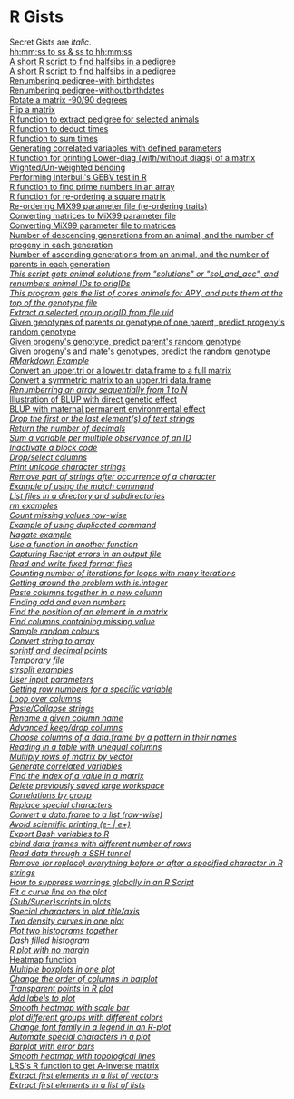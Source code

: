 # R Gists  
Secret Gists are *italic*.  
[hh:mm:ss to ss & ss to hh:mm:ss](https://gist.github.com/nilforooshan/69a8a2378fcf96922e06fa808b37c753 "time2sec_sec2time.md")  
[A short R script to find halfsibs in a pedigree](https://gist.github.com/nilforooshan/8c3232ac6cc487a73bd5c2c02518ba79 "halfsibs.R")  
[A short R script to find halfsibs in a pedigree](https://gist.github.com/nilforooshan/86e69ddb08fc3a0a757a99a5c0724663 "fullsibs.R")  
[Renumbering pedigree-with birthdates](https://gist.github.com/nilforooshan/a2cb37d6204ec7f936bc27ae73b9dcce "pedrenum_birthdate.md")  
[Renumbering pedigree-withoutbirthdates](https://gist.github.com/nilforooshan/ac23e5db70fa8784dc29990c760c7a67 "pedrenum.md")  
[Rotate a matrix -90/90 degrees](https://gist.github.com/nilforooshan/4f589e369bc251ed782ca2cb67100318 "mrotate.md")  
[Flip a matrix](https://gist.github.com/nilforooshan/f07cb0cb8cee43897b32a2e79167ae2d "mflip.md")  
[R function to extract pedigree for selected animals](https://gist.github.com/nilforooshan/3fe365c4f17a8b25e466dc3003442a59 "ExtractPed.md")  
[R function to deduct times](https://gist.github.com/nilforooshan/ab1c5c26164f4fb072a80e100864e79d "deducttimes.md")  
[R function to sum times](https://gist.github.com/nilforooshan/606380965a241ba1fae268b9622e8bdb "sumtimes.md")  
[Generating correlated variables with defined parameters](https://gist.github.com/nilforooshan/f65999aa3831c1cde4b3f879858b0b82 "correlated_variables.md")  
[R function for printing Lower-diag (with/without diags) of a matrix](https://gist.github.com/nilforooshan/5bcc32de298296b59ecbe9b6acae017f "print_lower_diag.md")  
[Wighted/Un-weighted bending](https://gist.github.com/nilforooshan/fc482719c0d67e4fadcba469ea665352 "mbending.R")  
[Performing Interbull's GEBV test in R](https://gist.github.com/nilforooshan/0b8f32fedb8fb083d0872fc000294625 "gebvtest.R")  
[R function to find prime numbers in an array](https://gist.github.com/nilforooshan/8be3c036ada3f54315572e6dc160048e "primes.md")  
[R function for re-ordering a square matrix](https://gist.github.com/nilforooshan/e63cd36dccd14ea920f4a8c4d2bd3d49 "SQmatrix_reorder.md")  
[Re-ordering MiX99 parameter file (re-ordering traits)](https://gist.github.com/nilforooshan/5d556799100653d212fcd9e3a17c882a "reorder_MiX99_par.R")  
[Converting matrices to MiX99 parameter file](https://gist.github.com/nilforooshan/c3b4798aceb4b14545d4c2d85dfda23e "matrices2MiX99par.R")  
[Converting MiX99 parameter file to matrices](https://gist.github.com/nilforooshan/874ec62d2ccafc26b66a89d0bed1d70c "MiX99par2matrices.R")  
[Number of descending generations from an animal, and the number of progeny in each generation](https://gist.github.com/nilforooshan/03934f046c055cee4874d667ec964356 "peddescending.md")  
[Number of ascending generations from an animal, and the number of parents in each generation](https://gist.github.com/nilforooshan/a41ef2fa586d97b5e6b96b67b1aa5f2c "pedascending.md")  
*[This script gets animal solutions from "solutions" or "sol_and_acc", and renumbers animal IDs to origIDs](https://gist.github.com/nilforooshan/8bfc4563137de1b7ac7dcab03e5639a7 "origID_sol_acc.R")*  
*[This program gets the list of cores animals for APY, and puts them at the top of the genotype file](https://gist.github.com/nilforooshan/6a9c2a0d09f9916ea446815d0b97452a "APYgenotypes.R")*  
*[Extract a selected group origID from file.uid](https://gist.github.com/nilforooshan/1e4d401a6ec28506befe75ac150f7dca "select_uid.R")*  
[Given genotypes of parents or genotype of one parent, predict progeny's random genotype](https://gist.github.com/nilforooshan/6e47eae6d38eff63a2a91c8594c56c0c "predict_progeny_genotype_MAF.md")  
[Given progeny's genotype, predict parent's random genotype](https://gist.github.com/nilforooshan/db4a0a8da8bd26f4ef04b81f1c77dacd "predict_parent_genotype_MAF.md")  
[Given progeny's and mate's genotypes, predict the random genotype](https://gist.github.com/nilforooshan/aa22a07267b8d5fb13b683de5872ae59 "predict_parent_genotype2_MAF.md")  
*[RMarkdown Example](https://gist.github.com/nilforooshan/2bd9bbb632e6f79ca79128e5b981c006 "RMarkdown_Example.md")*  
[Convert an upper.tri or a lower.tri data.frame to a full matrix](https://gist.github.com/nilforooshan/3bb98f4a81bcd27a8bdd046cfc0e7d95 "tri2full.md")  
[Convert a symmetric matrix to an upper.tri data.frame](https://gist.github.com/nilforooshan/6866d1bc57673a59e989632525b9bf4b "mat2df.md")  
*[Renumberring an array sequentially from 1 to N](https://gist.github.com/nilforooshan/4089083242d041e5627ce8d0937923c2 "renum_seq.md")*  
[Illustration of BLUP with direct genetic effect](https://gist.github.com/nilforooshan/fa4dab24d7084c25cf6f6899603bb229 "illustrateBLUP1.md")  
[BLUP with maternal permanent environmental effect](https://gist.github.com/nilforooshan/774fdb7139e215d95e8cd8d6472eb0aa "illustrateBLUP2.md")  
*[Drop the first or the last element(s) of text strings](https://gist.github.com/nilforooshan/30986db0f1bf3aee681e14f2253d4f1f "drop_1st_last_string.md")*  
*[Return the number of decimals](https://gist.github.com/nilforooshan/b1791fc5eebd64dac4677f65de3b1c12 "Ndecimals.md")*  
*[Sum a variable per multiple observance of an ID](https://gist.github.com/nilforooshan/1c615ae33caa7afa0d2fa67503118dbc "sum_per_ID.md")*  
*[Inactivate a block code](https://gist.github.com/nilforooshan/23713748965576689bea959c65d528e9 "inactivsate_Rblock.md")*  
*[Drop/select columns](https://gist.github.com/nilforooshan/3d8fd02191d2bb78f1706a49e94c27a5 "drop_select_cols.md")*  
*[Print unicode character strings](https://gist.github.com/nilforooshan/3e7e7c1e2fe04346fcf31f5a208691be "print_unicode.md")*  
*[Remove part of strings after occurrence of a character](https://gist.github.com/nilforooshan/dc7e755d25c85429de04948d1e52cf70 "remove_after_occurrence_string.md")*  
*[Example of using the match command](https://gist.github.com/nilforooshan/286520316b6c7fc6156bf6a07ccde035 "match_example.md")*  
*[List files in a directory and subdirectories](https://gist.github.com/nilforooshan/d958db299d70e010340faf54d0de47c2 "list_files_pattern.md")*  
*[rm examples](https://gist.github.com/nilforooshan/db313a02d0277e441bbf035cc9d990d3 "rm_examples.md")*  
*[Count missing values row-wise](https://gist.github.com/nilforooshan/a0f8bb679b599b7b0b12a458a253f8a0 "Count_NA_rowwise.md")*  
*[Example of using duplicated command](https://gist.github.com/nilforooshan/39678f8dc6533aeb3e0cc485f87617ce "duplicated_example.md")*  
*[Nagate example](https://gist.github.com/nilforooshan/d02ebae0d5a8bc31cbad506425b3625b "nagate_example.md")*  
*[Use a function in another function](https://gist.github.com/nilforooshan/56760bfa6bc4ba8c6c59af00de501d3e "function_within_function.md")*  
*[Capturing Rscript errors in an output file](https://gist.github.com/nilforooshan/fa48bd4157a8c5bf68368e797908299d "capture_error.md")*  
*[Read and write fixed format files](https://gist.github.com/nilforooshan/d21289c2f048cd6c9689b3908ed36ffd "RW_fwf.md")*  
*[Counting number of iterations for loops with many iterations](https://gist.github.com/nilforooshan/f5a0a7d24b3f4bb8be5c36a9b752d141 "long_loop_counter.md")*  
*[Getting around the problem with is.integer](https://gist.github.com/nilforooshan/e65a4617d477eead8c59cd858bb5b6c3 "is_integer.md")*  
*[Paste columns together in a new column](https://gist.github.com/nilforooshan/531951a35d21127cd5e26358140c9ee1 "paste_cols.md")*  
*[Finding odd and even numbers](https://gist.github.com/nilforooshan/794017fa36596cf4743fad8208e02f09 "odd_even_finder.md")*  
*[Find the position of an element in a matrix](https://gist.github.com/nilforooshan/fc6c0b33415ab4f441d464681921161b "position_in_matrix.md")*  
*[Find columns containing missing value](https://gist.github.com/nilforooshan/d296d4f2d779cdc2523c0ef6d34b0461 "col_with_NA.md")*  
*[Sample random colours](https://gist.github.com/nilforooshan/9427eff8f2cee50c2c7541aa4ba417e3 "sample_color.md")*  
*[Convert string to array](https://gist.github.com/nilforooshan/0bf70cd93c275fdda758c928bc4265c3 "string2array.md")*  
*[sprintf and decimal points](https://gist.github.com/nilforooshan/fb8115f8bc6202402ad431cfaf8f81ea "sprintf_decimal.md")*  
*[Temporary file](https://gist.github.com/nilforooshan/91cea7e4e28c61a3614851b63c34dc49 "temporary_file.md")*  
*[strsplit examples](https://gist.github.com/nilforooshan/bbebb9241324c8b88a52cbdf2d0d931e "strsplit_example.md")*  
*[User input parameters](https://gist.github.com/nilforooshan/0967d09e4b56a88dd0c4237720edb900 "user_input.md")*  
*[Getting row numbers for a specific variable](https://gist.github.com/nilforooshan/291e6860ba8ae0dee78db2e761168ab6 "rownum4obs.md")*  
*[Loop over columns](https://gist.github.com/nilforooshan/a3d9d859252d007b66665f1432e5d1e5 "loop_over_columns.md")*  
*[Paste/Collapse strings](https://gist.github.com/nilforooshan/7308e360a4a9c93d61e10dcc3bff7369 "paste_collapse_strings.md")*  
*[Rename a given column name](https://gist.github.com/nilforooshan/8823806856aef46fce4d37e737ae521e "rename_given_colname.md")*  
*[Advanced keep/drop columns](https://gist.github.com/nilforooshan/e0049533a90956e37d6c2a84a0b6c119 "advanced_keep_drop_cols.md")*  
*[Choose columns of a data.frame by a pattern in their names](https://gist.github.com/nilforooshan/2844346853ad2025c6333302d64f9c16 "choose_col_pattern.md")*  
*[Reading in a table with unequal columns](https://gist.github.com/nilforooshan/05fd8a49978f13d72ebe79c3005d7563 "read_table_unequal_cols.md")*  
*[Multiply rows of matrix by vector](https://gist.github.com/nilforooshan/96e56b90cd8bd473be31d6e295fbe895 "multiply_matrixrows_by_vector.md")*  
*[Generate correlated variables](https://gist.github.com/nilforooshan/41fa2b5a35bf591cc2b9ab0a3ab391ac "correlated_variables2.md")*  
*[Find the index of a value in a matrix](https://gist.github.com/nilforooshan/694538bcf0d824ab0cc07c4cdcf37cf8 "find_index_in_matrix.md")*  
*[Delete previously saved large workspace](https://gist.github.com/nilforooshan/d863d8409ab9b9ea3fb97af50725042c "rm_prev_large_workspace.md")*  
*[Correlations by group](https://gist.github.com/nilforooshan/3f2715442db6b3ead133d3686a076851 "cor_by_group.md")*  
*[Replace special characters](https://gist.github.com/nilforooshan/b6df879c1ef2a774f82104f881a52413 "replace_special_characters.md")*  
*[Convert a data.frame to a list (row-wise)](https://gist.github.com/nilforooshan/076dd8e4b82bbd0389792764706011e2 "dataframe2list.md")*  
*[Avoid scientific printing (e- | e+)](https://gist.github.com/nilforooshan/d278fce75b56b1b078a3b4ec25c2ba9d "avoid_sci_print.md")*  
*[Export Bash variables to R](https://gist.github.com/nilforooshan/6c5f9940722e7c20cab246777d526b05 "exp_Bashvar2R.md")*  
*[cbind data frames with different number of rows](https://gist.github.com/nilforooshan/4c3ab35f72eb4d976dc8ad4c3ff9c7f5 "cbind_diff_nrow.md")*  
*[Read data through a SSH tunnel](https://gist.github.com/nilforooshan/5f82a6e8ada744b1e11dbbca871371cc "read_via_ssh.md")*  
*[Remove (or replace) everything before or after a specified character in R strings](https://gist.github.com/nilforooshan/88b79c3ba19da561a7479a9a6f011d27 "rm_replace_before_after_character.md")*  
*[How to suppress warnings globally in an R Script](https://gist.github.com/nilforooshan/3ad09838d507aa094fbb516a8287edc7 " suppress_warnings.md")*  
*[Fit a curve line on the plot](https://gist.github.com/nilforooshan/bd81dc0d02d177abb09dbbaa2e5f5a0d "plot_fit_curve.md")*  
*[{Sub/Super}scripts in plots](https://gist.github.com/nilforooshan/47ed5c82816875c29731edb8a67eebe6 "sub_super_script_plot.md")*  
*[Special characters in plot title/axis](https://gist.github.com/nilforooshan/bdc2c0f15600514c7eb6f182f79beeb4 "special_characters_plot.md")*  
*[Two density curves in one plot](https://gist.github.com/nilforooshan/d93565b9acac37cd7e77e079b0660374 "2density_curves_1plot.md")*  
*[Plot two histograms together](https://gist.github.com/nilforooshan/4a69a138c792af6a10f2d1e19cadeee2 "plot_2hists.md")*  
*[Dash filled histogram](https://gist.github.com/nilforooshan/e574ea4cbf5cf2a38c5e45974b3b4967 "dash_filled_hist.md")*  
*[R plot with no margin](https://gist.github.com/nilforooshan/dd175d286543e7d09328b6834a7c5254 "plot_no_margin.md")*  
[Heatmap function](https://gist.github.com/nilforooshan/ba46fd2219f576fdadde4fe1e1d56f24 "heatmapR.md")  
*[Multiple boxplots in one plot](https://gist.github.com/nilforooshan/d2711fd4135c905650dfcf940409d39b "boxplots_1plot.md")*  
*[Change the order of columns in barplot](https://gist.github.com/nilforooshan/dcc012b7ddaa73cf3cbac5cd0da8c598 "change_col_order_barplot.md")*  
*[Transparent points in R plot](https://gist.github.com/nilforooshan/7c1405b672bca9618d40ce4e156c7daa "transparent_points_plot.md")*  
*[Add labels to plot](https://gist.github.com/nilforooshan/cfcdaea852b138cc9bba27d941222c22 "add_labels_plot.md")*  
*[Smooth heatmap with scale bar](https://gist.github.com/nilforooshan/573b87e1ea3b0c8cb2e21d359accf195 "smooth_heatmap_scalebar.md")*  
*[plot different groups with different colors](https://gist.github.com/nilforooshan/b457ce49246b34377b6611a8acdf13a8 "plot_groupwise_color.md")*  
*[Change font family in a legend in an R-plot](https://gist.github.com/nilforooshan/8a376d339b7a31b76b87a0bac4e04693 "font_family_legend_plot.md")*  
*[Automate special characters in a plot](https://gist.github.com/nilforooshan/0fe4d2b3ca6a18ab1cf8840695c4d329 "automate_special_characters_plot.md")*  
*[Barplot with error bars](https://gist.github.com/nilforooshan/1cbb09f7b729de2da269904ce812b9cb "barplot_error_bars.md")*  
*[Smooth heatmap with topological lines](https://gist.github.com/nilforooshan/32f1495000b2f76e6a3f33ffde0f9699 "smooth_heatmap_topo_lines.md")*  
[LRS's R function to get A-inverse matrix](https://gist.github.com/nilforooshan/6c5d4bf8c2c60284134aadfcab907c46 "AinvLRS.R")  
*[Extract first elements in a list of vectors](https://gist.github.com/nilforooshan/28334084227283053e47560e2859ad8e "1st_list_of_vectors.md")*  
*[Extract first elements in a list of lists](https://gist.github.com/nilforooshan/73c147479f4d900c9c24d0c5e53cce3f "1st_list_of_lists.md")*  
